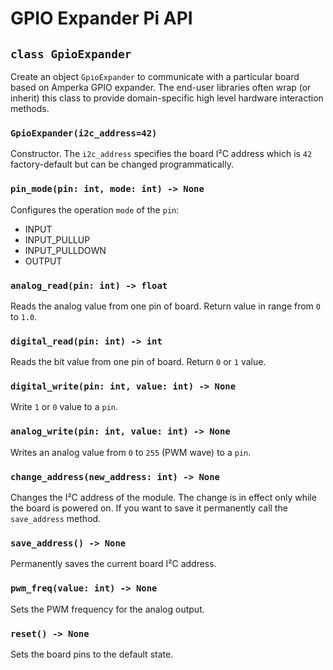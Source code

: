 # GPIO Expander Pi API

## `class GpioExpander`

Create an object `GpioExpander` to communicate with a particular board based on Amperka GPIO expander. The end-user libraries often wrap (or inherit) this class to provide domain-specific high level hardware interaction methods.

### `GpioExpander(i2c_address=42)`

Constructor. The `i2c_address` specifies the board
I²C address which is `42` factory-default but can be changed programmatically.

### `pin_mode(pin: int, mode: int) -> None`

Configures the operation `mode` of the `pin`:

- INPUT
- INPUT_PULLUP
- INPUT_PULLDOWN
- OUTPUT

### `analog_read(pin: int) -> float`

Reads the analog value from one pin of board. Return value in range from `0` to `1.0`.

### `digital_read(pin: int) -> int`

Reads the bit value from one pin of board. Return `0` or `1` value.

### `digital_write(pin: int, value: int) -> None`

Write `1` or `0` value to a `pin`.

### `analog_write(pin: int, value: int) -> None`

Writes an analog value from `0` to `255` (PWM wave) to a `pin`.

### `change_address(new_address: int) -> None`

Changes the I²C address of the module. The change is in effect only while the
board is powered on. If you want to save it permanently call the `save_address`
method.

### `save_address() -> None`

Permanently saves the current board I²C address.

### `pwm_freq(value: int) -> None`

Sets the PWM frequency for the analog output.

### `reset() -> None`

Sets the board pins to the default state.
